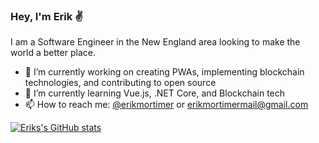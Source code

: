 ### Hey, I'm Erik ✌
I am a Software Engineer in the New England area looking to make the world a better place. 

- 🔭 I’m currently working on creating PWAs, implementing blockchain technologies, and contributing to open source
- 🌱 I’m currently learning Vue.js, .NET Core, and Blockchain tech
- 📫 How to reach me: [@erikmortimer](https://twitter.com/erikmortimer) or erikmortimermail@gmail.com

[![Eriks's GitHub stats](https://github-readme-stats.vercel.app/api?username=erikmortimer)](https://github.com/anuraghazra/github-readme-stats)
